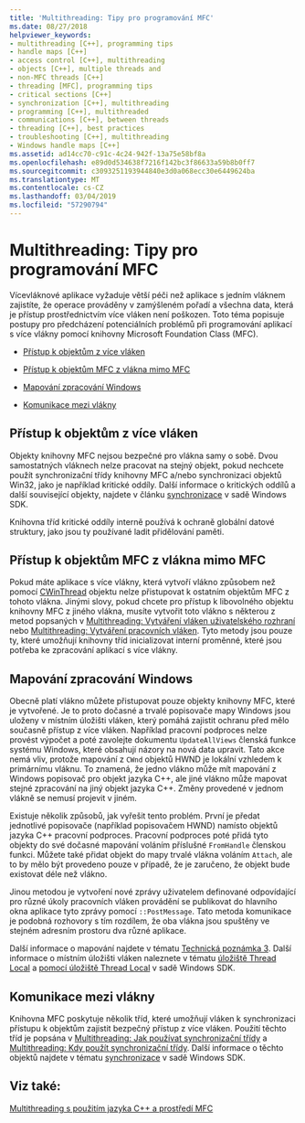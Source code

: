 ```yaml
---
title: 'Multithreading: Tipy pro programování MFC'
ms.date: 08/27/2018
helpviewer_keywords:
- multithreading [C++], programming tips
- handle maps [C++]
- access control [C++], multithreading
- objects [C++], multiple threads and
- non-MFC threads [C++]
- threading [MFC], programming tips
- critical sections [C++]
- synchronization [C++], multithreading
- programming [C++], multithreaded
- communications [C++], between threads
- threading [C++], best practices
- troubleshooting [C++], multithreading
- Windows handle maps [C++]
ms.assetid: ad14cc70-c91c-4c24-942f-13a75e58bf8a
ms.openlocfilehash: e89d0d534638f7216f142bc3f86633a59b8b0ff7
ms.sourcegitcommit: c3093251193944840e3d0a068ecc30e6449624ba
ms.translationtype: MT
ms.contentlocale: cs-CZ
ms.lasthandoff: 03/04/2019
ms.locfileid: "57290794"
---
```

# <a name="multithreading-mfc-programming-tips"></a>Multithreading: Tipy pro programování MFC

Vícevláknové aplikace vyžaduje větší péči než aplikace s jedním vláknem zajistíte, že operace prováděny v zamýšleném pořadí a všechna data, která je přístup prostřednictvím více vláken není poškozen. Toto téma popisuje postupy pro předcházení potenciálních problémů při programování aplikací s více vlákny pomocí knihovny Microsoft Foundation Class (MFC).

- [Přístup k objektům z více vláken](#_core_accessing_objects_from_multiple_threads)

- [Přístup k objektům MFC z vlákna mimo MFC](#_core_accessing_mfc_objects_from_non.2d.mfc_threads)

- [Mapování zpracování Windows](#_core_windows_handle_maps)

- [Komunikace mezi vlákny](#_core_communicating_between_threads)

##  <a name="_core_accessing_objects_from_multiple_threads"></a> Přístup k objektům z více vláken

Objekty knihovny MFC nejsou bezpečné pro vlákna samy o sobě. Dvou samostatných vláknech nelze pracovat na stejný objekt, pokud nechcete použít synchronizační třídy knihovny MFC a/nebo synchronizaci objektů Win32, jako je například kritické oddíly. Další informace o kritických oddílů a další související objekty, najdete v článku [synchronizace](/windows/desktop/Sync/synchronization) v sadě Windows SDK.

Knihovna tříd kritické oddíly interně používá k ochraně globální datové struktury, jako jsou ty používané ladit přidělování paměti.

##  <a name="_core_accessing_mfc_objects_from_non.2d.mfc_threads"></a> Přístup k objektům MFC z vlákna mimo MFC

Pokud máte aplikace s více vlákny, která vytvoří vlákno způsobem než pomocí [CWinThread](../mfc/reference/cwinthread-class.md) objektu nelze přistupovat k ostatním objektům MFC z tohoto vlákna. Jinými slovy, pokud chcete pro přístup k libovolného objektu knihovny MFC z jiného vlákna, musíte vytvořit toto vlákno s některou z metod popsaných v [Multithreading: Vytváření vláken uživatelského rozhraní](multithreading-creating-user-interface-threads.md) nebo [Multithreading: Vytváření pracovních vláken](multithreading-creating-worker-threads.md). Tyto metody jsou pouze ty, které umožňují knihovny tříd inicializovat interní proměnné, které jsou potřeba ke zpracování aplikací s více vlákny.

##  <a name="_core_windows_handle_maps"></a> Mapování zpracování Windows

Obecně platí vlákno můžete přistupovat pouze objekty knihovny MFC, které je vytvořené. Je to proto dočasné a trvalé popisovače mapy Windows jsou uloženy v místním úložišti vláken, který pomáhá zajistit ochranu před mělo současně přístup z více vláken. Například pracovní podproces nelze provést výpočet a poté zavolejte dokumentu `UpdateAllViews` členská funkce systému Windows, které obsahují názory na nová data upravit. Tato akce nemá vliv, protože mapování z `CWnd` objektů HWND je lokální vzhledem k primárnímu vláknu. To znamená, že jedno vlákno může mít mapování z Windows popisovač pro objekt jazyka C++, ale jiné vlákno může mapovat stejné zpracování na jiný objekt jazyka C++. Změny provedené v jednom vlákně se nemusí projevit v jiném.

Existuje několik způsobů, jak vyřešit tento problém. První je předat jednotlivé popisovače (například popisovačem HWND) namísto objektů jazyka C++ pracovní podproces. Pracovní podproces poté přidá tyto objekty do své dočasné mapování voláním příslušné `FromHandle` členskou funkci. Můžete také přidat objekt do mapy trvalé vlákna voláním `Attach`, ale to by mělo být provedeno pouze v případě, že je zaručeno, že objekt bude existovat déle než vlákno.

Jinou metodou je vytvoření nové zprávy uživatelem definované odpovídající pro různé úkoly pracovních vláken provádění se publikovat do hlavního okna aplikace tyto zprávy pomocí `::PostMessage`. Tato metoda komunikace je podobná rozhovory s tím rozdílem, že oba vlákna jsou spuštěny ve stejném adresním prostoru dva různé aplikace.

Další informace o mapování najdete v tématu [Technická poznámka 3](../mfc/tn003-mapping-of-windows-handles-to-objects.md). Další informace o místním úložišti vláken naleznete v tématu [úložiště Thread Local](/windows/desktop/ProcThread/thread-local-storage) a [pomocí úložiště Thread Local](/windows/desktop/ProcThread/using-thread-local-storage) v sadě Windows SDK.

##  <a name="_core_communicating_between_threads"></a> Komunikace mezi vlákny

Knihovna MFC poskytuje několik tříd, které umožňují vláken k synchronizaci přístupu k objektům zajistit bezpečný přístup z více vláken. Použití těchto tříd je popsána v [Multithreading: Jak používat synchronizační třídy](multithreading-how-to-use-the-synchronization-classes.md) a [Multithreading: Kdy použít synchronizační třídy](multithreading-when-to-use-the-synchronization-classes.md). Další informace o těchto objektů najdete v tématu [synchronizace](/windows/desktop/Sync/synchronization) v sadě Windows SDK.

## <a name="see-also"></a>Viz také:

[Multithreading s použitím jazyka C++ a prostředí MFC](multithreading-with-cpp-and-mfc.md)

